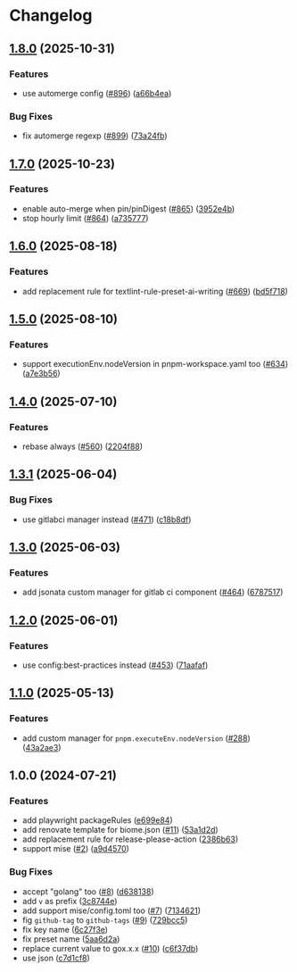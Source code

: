 # Changelog

## [1.8.0](https://github.com/Omochice/personal-renovate-config/compare/v1.7.0...v1.8.0) (2025-10-31)


### Features

* use automerge config ([#896](https://github.com/Omochice/personal-renovate-config/issues/896)) ([a66b4ea](https://github.com/Omochice/personal-renovate-config/commit/a66b4ea4b6ce5ef241edb5e70d41b76fbadc799f))


### Bug Fixes

* fix automerge regexp ([#899](https://github.com/Omochice/personal-renovate-config/issues/899)) ([73a24fb](https://github.com/Omochice/personal-renovate-config/commit/73a24fbcee9fcef71b54bbb741be7708df654596))

## [1.7.0](https://github.com/Omochice/personal-renovate-config/compare/v1.6.0...v1.7.0) (2025-10-23)


### Features

* enable auto-merge when pin/pinDigest ([#865](https://github.com/Omochice/personal-renovate-config/issues/865)) ([3952e4b](https://github.com/Omochice/personal-renovate-config/commit/3952e4b2a97a463339198718039e1716bd800c8e))
* stop hourly limit ([#864](https://github.com/Omochice/personal-renovate-config/issues/864)) ([a735777](https://github.com/Omochice/personal-renovate-config/commit/a7357775497072a9b287611f3718887037b20da6))

## [1.6.0](https://github.com/Omochice/personal-renovate-config/compare/v1.5.0...v1.6.0) (2025-08-18)


### Features

* add replacement rule for textlint-rule-preset-ai-writing ([#669](https://github.com/Omochice/personal-renovate-config/issues/669)) ([bd5f718](https://github.com/Omochice/personal-renovate-config/commit/bd5f718695f15c39e825f84f45c9be6282cf50d8))

## [1.5.0](https://github.com/Omochice/personal-renovate-config/compare/v1.4.0...v1.5.0) (2025-08-10)


### Features

* support executionEnv.nodeVersion in pnpm-workspace.yaml too ([#634](https://github.com/Omochice/personal-renovate-config/issues/634)) ([a7e3b56](https://github.com/Omochice/personal-renovate-config/commit/a7e3b569a384ee61c48216838240e782f32af1b5))

## [1.4.0](https://github.com/Omochice/personal-renovate-config/compare/v1.3.1...v1.4.0) (2025-07-10)


### Features

* rebase always ([#560](https://github.com/Omochice/personal-renovate-config/issues/560)) ([2204f88](https://github.com/Omochice/personal-renovate-config/commit/2204f882ae35bf9d41ef489cdd33e953cb201693))

## [1.3.1](https://github.com/Omochice/personal-renovate-config/compare/v1.3.0...v1.3.1) (2025-06-04)


### Bug Fixes

* use gitlabci manager instead ([#471](https://github.com/Omochice/personal-renovate-config/issues/471)) ([c18b8df](https://github.com/Omochice/personal-renovate-config/commit/c18b8dfc270067599494f000a5c833cb20cb7ff4))

## [1.3.0](https://github.com/Omochice/personal-renovate-config/compare/v1.2.0...v1.3.0) (2025-06-03)


### Features

* add jsonata custom manager for gitlab ci component ([#464](https://github.com/Omochice/personal-renovate-config/issues/464)) ([6787517](https://github.com/Omochice/personal-renovate-config/commit/678751755626801822558f1fd7e0f822d0d3d2b1))

## [1.2.0](https://github.com/Omochice/personal-renovate-config/compare/v1.1.0...v1.2.0) (2025-06-01)


### Features

* use config:best-practices instead ([#453](https://github.com/Omochice/personal-renovate-config/issues/453)) ([71aafaf](https://github.com/Omochice/personal-renovate-config/commit/71aafafb9df9b973f4fd38cbcfc3df090271a160))

## [1.1.0](https://github.com/Omochice/personal-renovate-config/compare/v1.0.0...v1.1.0) (2025-05-13)


### Features

* add custom manager for `pnpm.executeEnv.nodeVersion` ([#288](https://github.com/Omochice/personal-renovate-config/issues/288)) ([43a2ae3](https://github.com/Omochice/personal-renovate-config/commit/43a2ae3ae097e37d65e8fbd87836ad9625e2ec57))

## 1.0.0 (2024-07-21)


### Features

* add playwright packageRules ([e699e84](https://github.com/Omochice/personal-renovate-config/commit/e699e84da5c2fc8aeaddc8305f7ae7516751d987))
* add renovate template for biome.json ([#11](https://github.com/Omochice/personal-renovate-config/issues/11)) ([53a1d2d](https://github.com/Omochice/personal-renovate-config/commit/53a1d2dffa24a8e9bc1d4e02d417ffafbc79eeb5))
* add replacement rule for release-please-action ([2386b63](https://github.com/Omochice/personal-renovate-config/commit/2386b63d652154ee03c4b506dcd6ee8cdc3cd704))
* support mise ([#2](https://github.com/Omochice/personal-renovate-config/issues/2)) ([a9d4570](https://github.com/Omochice/personal-renovate-config/commit/a9d4570b85586de0c88fed64fc2941715a857b22))


### Bug Fixes

* accept "golang" too ([#8](https://github.com/Omochice/personal-renovate-config/issues/8)) ([d638138](https://github.com/Omochice/personal-renovate-config/commit/d6381382c2653c0a244d9b031353f6710bb045d1))
* add `v` as prefix ([3c8744e](https://github.com/Omochice/personal-renovate-config/commit/3c8744ef67ab3559040838889b9bc2795f425453))
* add support mise/config.toml too ([#7](https://github.com/Omochice/personal-renovate-config/issues/7)) ([7134621](https://github.com/Omochice/personal-renovate-config/commit/71346216e4b964bb317951165bb827f0fe358092))
* fig `github-tag` to `github-tags` ([#9](https://github.com/Omochice/personal-renovate-config/issues/9)) ([729bcc5](https://github.com/Omochice/personal-renovate-config/commit/729bcc5c6078d7ab0de4cdf69424fe38e6ee870a))
* fix key name ([6c27f3e](https://github.com/Omochice/personal-renovate-config/commit/6c27f3ea4e626b2a2190a948fdb57046b41f521e))
* fix preset name ([5aa6d2a](https://github.com/Omochice/personal-renovate-config/commit/5aa6d2a0972f600b7ab1ea53ea3ff29454367185))
* replace current value to gox.x.x ([#10](https://github.com/Omochice/personal-renovate-config/issues/10)) ([c6f37db](https://github.com/Omochice/personal-renovate-config/commit/c6f37db4e780cda02ed158cc5ac94ecfc5975f78))
* use json ([c7d1cf8](https://github.com/Omochice/personal-renovate-config/commit/c7d1cf8afb9164a17647257bb9abbd1f6b6dd70b))
